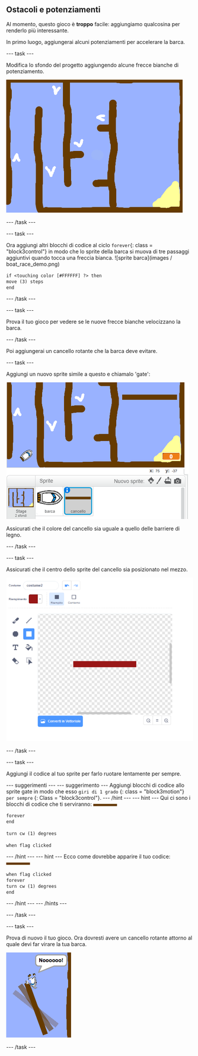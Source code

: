 ## Ostacoli e potenziamenti

Al momento, questo gioco è **troppo** facile: aggiungiamo qualcosina per renderlo più interessante.

In primo luogo, aggiungerai alcuni potenziamenti per accelerare la barca.

\--- task \---

Modifica lo sfondo del progetto aggiungendo alcune frecce bianche di potenziamento.

![schermata](images/boat-boost.png)

\--- /task \---

\--- task \---

Ora aggiungi altri blocchi di codice al ciclo `forever`{: class = "block3control"} in modo che lo sprite della barca si muova di tre passaggi aggiuntivi quando tocca una freccia bianca. ![sprite barca](images / boat_race_demo.png)

```blocks3
if <touching color [#FFFFFF] ?> then
move (3) steps
end
```

\--- /task \---

\--- task \---

Prova il tuo gioco per vedere se le nuove frecce bianche velocizzano la barca.

\--- /task \---

Poi aggiungerai un cancello rotante che la barca deve evitare.

\--- task \---

Aggiungi un nuovo sprite simile a questo e chiamalo 'gate':

![schermata](images/boat-gate.png)

Assicurati che il colore del cancello sia uguale a quello delle barriere di legno.

\--- /task \---

\--- task \---

Assicurati che il centro dello sprite del cancello sia posizionato nel mezzo.

![schermata](images/boat-center.png)

\--- /task \---

\--- task \---

Aggiungi il codice al tuo sprite per farlo ruotare lentamente per sempre.

\--- suggerimenti \--- \--- suggerimento \--- Aggiungi blocchi di codice allo sprite gate in modo che esso `giri di 1 grado` {: class = "block3motion"} `per sempre` {: Class = "block3control"}. \--- /hint \--- \--- hint \--- Qui ci sono i blocchi di codice che ti serviranno: ![cancello](images/gate.png)

```blocks3
forever
end

turn cw (1) degrees

when flag clicked
```

\--- /hint \--- \--- hint \--- Ecco come dovrebbe apparire il tuo codice: ![cancello](images/gate.png)

```blocks3
when flag clicked
forever
turn cw (1) degrees
end
```

\--- /hint \--- \--- /hints \---

\--- /task \---

\--- task \---

Prova di nuovo il tuo gioco. Ora dovresti avere un cancello rotante attorno al quale devi far virare la tua barca.

![schermata](images/boat-gate-test.png)

\--- /task \---